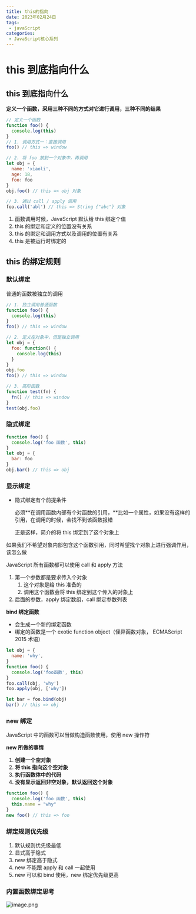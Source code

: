 ```yaml
---
title: this的指向
date: 2023年02月24日
tags:
 - javaScript
categories:
 - JavaScript核心系列
---
```


# this 到底指向什么

## this 到底指向什么

 **定义一个函数，采用三种不同的方式对它进行调用，三种不同的结果**

```js
// 定义一个函数
function foo() {
  console.log(this)
}
// 1. 调用方式一：直接调用
foo() // this => window

// 2. 将 foo 放到一个对象中，再调用
let obj = {
  name: 'xiaoli',
  age: 18,
  foo: foo
}
obj.foo() // this => obj 对象

// 3. 通过 call / apply 调用
foo.call('abl') // this => String {"abc"} 对象
```

1.  函数调用时候，JavaScript 默认给 this 绑定个值
2.  this 的绑定和定义的位置没有关系
3.  this 的绑定和调用方式以及调用的位置有关系
4.  this 是被运行时绑定的

## this 的绑定规则

### 默认绑定

普通的函数被独立的调用

```js
// 1. 独立调用普通函数
function foo() {
  console.log(this)
}
foo() // this => window

// 2. 定义在对象中，但是独立调用
let obj = {
  foo: function() {
    console.log(this)
  }
}
obj.foo
foo() // this => window

// 3. 高阶函数
function test(fn) {
  fn() // this => window
}
test(obj.foo)
```

### 隐式绑定

```js
function foo() {
  console.log('foo 函数', this)
}
let obj = {
  bar: foo
}
obj.bar() // this => obj
```

### 显示绑定

-   隐式绑定有个前提条件

    必须**在调用函数内部有个对函数的引用，**比如一个属性，如果没有这样的引用，在调用的时候，会找不到该函数报错

    正是这样，简介的将 this 绑定到了这个对象上

如果我们不希望对象内部包含这个函数引用，同时希望找个对象上进行强调作用，该怎么做

JavaScript 所有函数都可以使用 call 和 apply 方法

1.  第一个参数都是要求传入个对象
    1.  这个对象是给 this 准备的
    1.  调用这个函数会将 this 绑定到这个传入的对象上
2.  后面的参数，apply 绑定数组，call 绑定参数列表

**bind 绑定函数**

-   会生成一个新的绑定函数
-   绑定的函数是一个 exotic function object（怪异函数对象， ECMAScript 2015 术语）

```js
let obj = {
  name: 'why',
}
function foo() {
  console.log('foo函数', this)
}
foo.call(obj, 'why')
foo.apply(obj, ['why'])

let bar = foo.bind(obj)
bar() // this => obj
```

### new 绑定

JavaScript 中的函数可以当做构造函数使用，使用 new 操作符

**new 所做的事情**

1.  **创建一个空对象**
1.  **将 this 指向这个空对象**
1.  **执行函数体中的代码**
1.  **没有显示返回非空对象，默认返回这个对象**

```js
function foo() {
  console.log('foo 函数', this)
  this.name = "why"
}
new foo() // this => foo
```

### 绑定规则优先级

1.  默认规则优先级最低
1.  显式高于隐式
1.  new 绑定高于隐式
1.  new 不能跟 apply 和 call 一起使用
1.  new 可以和 bind 使用，new 绑定优先级更高

### 内置函数绑定思考

![image.png](https://p9-juejin.byteimg.com/tos-cn-i-k3u1fbpfcp/eed727a795ce4ba8b42d608fb63e0d80~tplv-k3u1fbpfcp-watermark.image?)